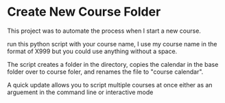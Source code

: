 # Create New Course Folder
 
This project was to automate the process when I start a new course.

run this python script with your course name, I use my course name in the format of X999 but you could use anything without a space.

The script creates a folder in the directory, copies the calendar in the base folder over to course foler, and renames the file to  "course calendar".

A quick update allows you to script multiple courses at once either as an arguement in the command line or interactive mode
